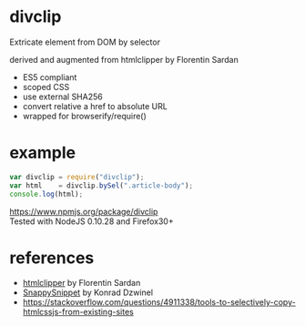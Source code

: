 # divclip

Extricate element from DOM by selector  

derived and augmented from htmlclipper by Florentin Sardan

- ES5 compliant
- scoped CSS
- use external SHA256
- convert relative a href to absolute URL
- wrapped for browserify/require()




# example
``` js
var divclip = require("divclip");
var html    = divclip.bySel(".article-body");
console.log(html);
```

https://www.npmjs.org/package/divclip  
Tested with NodeJS 0.10.28 and Firefox30+


# references
* [htmlclipper](https://github.com/florentin/htmlclipper) by Florentin Sardan
* [SnappySnippet](https://github.com/kdzwinel/SnappySnippet) by Konrad Dzwinel
* https://stackoverflow.com/questions/4911338/tools-to-selectively-copy-htmlcssjs-from-existing-sites



